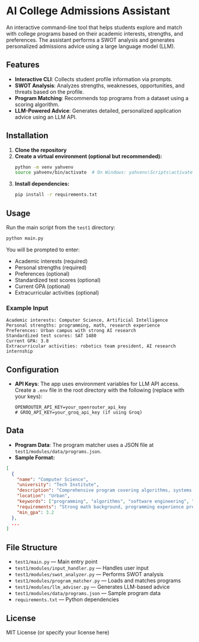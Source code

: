 # AI College Admissions Assistant

An interactive command-line tool that helps students explore and match with college programs based on their academic interests, strengths, and preferences. The assistant performs a SWOT analysis and generates personalized admissions advice using a large language model (LLM).

## Features
- **Interactive CLI**: Collects student profile information via prompts.
- **SWOT Analysis**: Analyzes strengths, weaknesses, opportunities, and threats based on the profile.
- **Program Matching**: Recommends top programs from a dataset using a scoring algorithm.
- **LLM-Powered Advice**: Generates detailed, personalized application advice using an LLM API.

## Installation
1. **Clone the repository**
2. **Create a virtual environment (optional but recommended):**
   ```bash
   python -m venv yahvenv
   source yahvenv/bin/activate  # On Windows: yahvenv\Scripts\activate
   ```
3. **Install dependencies:**
   ```bash
   pip install -r requirements.txt
   ```

## Usage
Run the main script from the `test1` directory:
```bash
python main.py
```
You will be prompted to enter:
- Academic interests (required)
- Personal strengths (required)
- Preferences (optional)
- Standardized test scores (optional)
- Current GPA (optional)
- Extracurricular activities (optional)

### Example Input
```
Academic interests: Computer Science, Artificial Intelligence
Personal strengths: programming, math, research experience
Preferences: Urban campus with strong AI research
Standardized test scores: SAT 1480
Current GPA: 3.8
Extracurricular activities: robotics team president, AI research internship
```

## Configuration
- **API Keys**: The app uses environment variables for LLM API access. Create a `.env` file in the root directory with the following (replace with your keys):
  ```env
  OPENROUTER_API_KEY=your_openrouter_api_key
  # GROQ_API_KEY=your_groq_api_key (if using Groq)
  ```

## Data
- **Program Data**: The program matcher uses a JSON file at `test1/modules/data/programs.json`.
- **Sample Format:**
```json
[
  {
    "name": "Computer Science",
    "university": "Tech Institute",
    "description": "Comprehensive program covering algorithms, systems, and AI with strong industry connections.",
    "location": "Urban",
    "keywords": ["programming", "algorithms", "software engineering", "AI"],
    "requirements": "Strong math background, programming experience preferred",
    "min_gpa": 3.2
  },
  ...
]
```

## File Structure
- `test1/main.py` — Main entry point
- `test1/modules/input_handler.py` — Handles user input
- `test1/modules/swot_analyzer.py` — Performs SWOT analysis
- `test1/modules/program_matcher.py` — Loads and matches programs
- `test1/modules/llm_adviser.py` — Generates LLM-based advice
- `test1/modules/data/programs.json` — Sample program data
- `requirements.txt` — Python dependencies

## License
MIT License (or specify your license here) 
